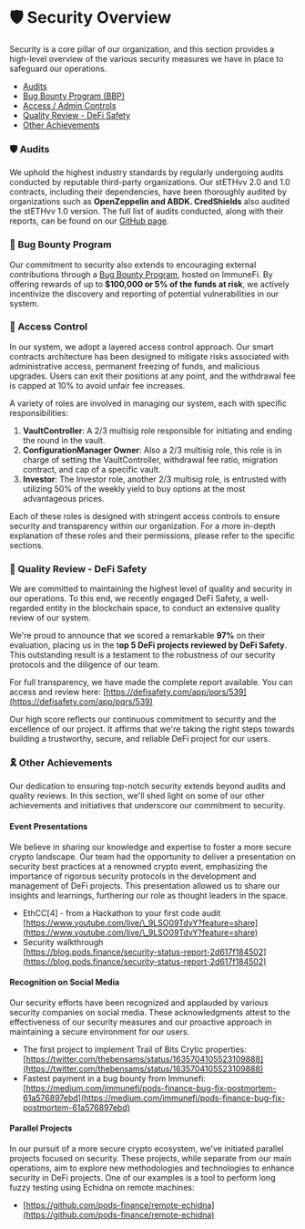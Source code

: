 # 🛡 Security Overview

Security is a core pillar of our organization, and this section provides a high-level overview of the various security measures we have in place to safeguard our operations.

* [Audits](security-overview.md#audits)
* [Bug Bounty Program (BBP)](security-overview.md#bug-bounty-program)
* [Access / Admin Controls](security-overview.md#access-control)
* [Quality Review - DeFi Safety](security-overview.md#quality-review-defi-safety)
* [Other Achievements](security-overview.md#other-achievements)

### 🛡 Audits

We uphold the highest industry standards by regularly undergoing audits conducted by reputable third-party organizations. Our stETHvv 2.0 and 1.0 contracts, including their dependencies, have been thoroughly audited by organizations such as **OpenZeppelin and ABDK. CredShields** also audited the stETHvv 1.0 version. The full list of audits conducted, along with their reports, can be found on our [GitHub page](https://github.com/pods-finance/yield-contracts/tree/main/audits).

### 🐛 Bug Bounty Program

Our commitment to security also extends to encouraging external contributions through a [Bug Bounty Program](https://immunefi.com/bounty/pods/), hosted on ImmuneFi. By offering rewards of up to **$100,000 or 5% of the funds at risk**, we actively incentivize the discovery and reporting of potential vulnerabilities in our system.

### 🔐 Access Control

In our system, we adopt a layered access control approach. Our smart contracts architecture has been designed to mitigate risks associated with administrative access, permanent freezing of funds, and malicious upgrades. Users can exit their positions at any point, and the withdrawal fee is capped at 10% to avoid unfair fee increases.

A variety of roles are involved in managing our system, each with specific responsibilities:

1. **VaultController**: A 2/3 multisig role responsible for initiating and ending the round in the vault.
2. **ConfigurationManager Owner**: Also a 2/3 multisig role, this role is in charge of setting the VaultController, withdrawal fee ratio, migration contract, and cap of a specific vault.
3. **Investor**: The Investor role, another 2/3 multisig role, is entrusted with utilizing 50% of the weekly yield to buy options at the most advantageous prices.

Each of these roles is designed with stringent access controls to ensure security and transparency within our organization. For a more in-depth explanation of these roles and their permissions, please refer to the specific sections.

### 🏅 Quality Review - DeFi Safety

We are committed to maintaining the highest level of quality and security in our operations. To this end, we recently engaged DeFi Safety, a well-regarded entity in the blockchain space, to conduct an extensive quality review of our system.

We're proud to announce that we scored a remarkable **97%** on their evaluation, placing us in the t**op 5 DeFi projects reviewed by DeFi Safety**. This outstanding result is a testament to the robustness of our security protocols and the diligence of our team.

For full transparency, we have made the complete report available. You can access and review here: [https://defisafety.com/app/pqrs/539](https://defisafety.com/app/pqrs/539)

Our high score reflects our continuous commitment to security and the excellence of our project. It affirms that we're taking the right steps towards building a trustworthy, secure, and reliable DeFi project for our users.

### 🎗 Other Achievements

Our dedication to ensuring top-notch security extends beyond audits and quality reviews. In this section, we'll shed light on some of our other achievements and initiatives that underscore our commitment to security.

#### Event Presentations

We believe in sharing our knowledge and expertise to foster a more secure crypto landscape. Our team had the opportunity to deliver a presentation on security best practices at a renowned crypto event, emphasizing the importance of rigorous security protocols in the development and management of DeFi projects. This presentation allowed us to share our insights and learnings, furthering our role as thought leaders in the space.

* EthCC\[4] - from a Hackathon to your first code audit\
  [https://www.youtube.com/live/\_9LSO09TdvY?feature=share](https://www.youtube.com/live/\_9LSO09TdvY?feature=share)
* Security walkthrough\
  [https://blog.pods.finance/security-status-report-2d617f184502](https://blog.pods.finance/security-status-report-2d617f184502)

#### Recognition on Social Media

Our security efforts have been recognized and applauded by various security companies on social media. These acknowledgments attest to the effectiveness of our security measures and our proactive approach in maintaining a secure environment for our users.

* The first project to implement Trail of Bits Crytic properties:\
  [https://twitter.com/thebensams/status/1635704105523109888](https://twitter.com/thebensams/status/1635704105523109888)
* Fastest payment in a bug bounty from Immunefi:\
  [https://medium.com/immunefi/pods-finance-bug-fix-postmortem-61a576897ebd](https://medium.com/immunefi/pods-finance-bug-fix-postmortem-61a576897ebd)

#### Parallel Projects

In our pursuit of a more secure crypto ecosystem, we've initiated parallel projects focused on security. These projects, while separate from our main operations, aim to explore new methodologies and technologies to enhance security in DeFi projects. One of our examples is a tool to perform long fuzzy testing using Echidna on remote machines:&#x20;

* [https://github.com/pods-finance/remote-echidna](https://github.com/pods-finance/remote-echidna)











